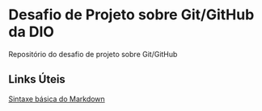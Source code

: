 # Desafio de Projeto sobre Git/GitHub da DIO
Repositório do desafio de projeto sobre Git/GitHub

## Links Úteis
[Sintaxe básica do Markdown](https://docs.pipz.com/central-de-ajuda/learning-center/guia-basico-de-markdown#open)
